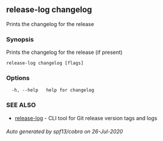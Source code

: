 ## release-log changelog

Prints the changelog for the release

### Synopsis

Prints the changelog for the release (if present)

```
release-log changelog [flags]
```

### Options

```
  -h, --help   help for changelog
```

### SEE ALSO

* [release-log](release-log.md)	 - CLI tool for Git release version tags and logs

###### Auto generated by spf13/cobra on 26-Jul-2020
